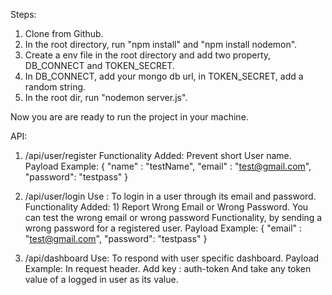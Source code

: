 Steps:
1) Clone from Github.
2) In the root directory, run "npm install" and "npm install nodemon".
3) Create a env file in the root directory and add two property, DB_CONNECT and TOKEN_SECRET.
4) In DB_CONNECT, add your mongo db url, in TOKEN_SECRET, add a random string.
5) In the root dir, run "nodemon server.js".

Now you are are ready to run the project in your machine.

API:
1) /api/user/register
Functionality Added: Prevent short User name.
Payload Example:
{
   "name" : "testName",
   "email" : "test@gmail.com",
   "password": "testpass"
}

2) /api/user/login
Use : To login in a user through its email and password.
Functionality Added: 1) Report Wrong Email or Wrong Password.
You can test the wrong email or wrong password Functionality, by sending a wrong password for a registered user.
Payload Example:
{
   "email" : "test@gmail.com",
   "password": "testpass"
}


3) /api/dashboard
Use: To respond with user specific dashboard.
Payload Example:
In request header.
Add key : auth-token
And take any token value of a logged in user as its value.
